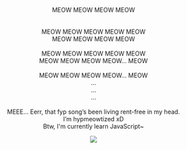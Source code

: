 <p align="center">
MEOW MEOW MEOW MEOW<br><br><br>
MEOW MEOW MEOW MEOW MEOW<br>
MEOW MEOW MEOW MEOW<br><br>
MEOW MEOW MEOW MEOW MEOW<br>
MEOW MEOW MEOW MEOW… MEOW<br><br>
MEOW MEOW MEOW MEOW… MEOW<br>
…<br>
…<br>
…<br><br>
MEEE… Eerr, that fyp song’s been living rent-free in my head.<br>
I’m hypmeowtized xD<br>
Btw, I'm currently learn JavaScript~
</p>

<p align="center">
   <a href="https://spotify-github-profile.kittinanx.com/api/view.svg?uid=31r2x5kqx4tcfk6mxvtawpckbf2y&redirect=true">
      <img align="center" src="https://spotify-github-profile.kittinanx.com/api/view?uid=31r2x5kqx4tcfk6mxvtawpckbf2y&cover_image=true&theme=default&show_offline=false&background_color=121212&interchange=true&bar_color=53b14f&bar_color_cover=false"/>
   </a>
</p>
